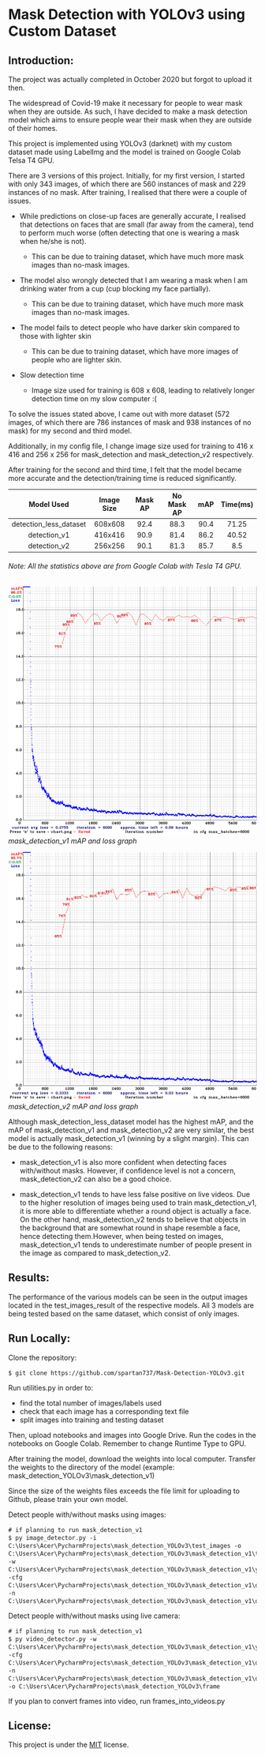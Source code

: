 # Mask Detection with YOLOv3 using Custom Dataset

## Introduction:
The project was actually completed in October 2020 but forgot to upload it then.

The widespread of Covid-19 make it necessary for people to wear mask when they are outside. As such, I have decided to make a mask detection model which aims to ensure people wear their mask when they are outside of their homes.

This project is implemented using YOLOv3 (darknet) with my custom dataset made using LabelImg and the model is trained on Google Colab Telsa T4 GPU.

There are 3 versions of this project. Initially, for my first version, I started with only 343 images, of which there are 560 instances of mask and 229 instances of no mask. After training, I realised that there were a couple of issues. 

- While predictions on close-up faces are generally accurate, I realised that detections on faces that are small (far away from the camera), tend to perform much worse (often detecting that one is wearing a mask when he/she is not).
  - This can be due to training dataset, which have much more mask images than no-mask images.

- The model also wrongly detected that I am wearing a mask when I am drinking water from a cup (cup blocking my face partially).
  - This can be due to training dataset, which have much more mask images than no-mask images.

- The model fails to detect people who have darker skin compared to those with lighter skin
  - This can be due to training dataset, which have more images of people who are lighter skin.

- Slow detection time
  - Image size used for training is 608 x 608, leading to relatively longer detection time on my slow computer :(
  
To solve the issues stated above, I came out with more dataset (572 images, of which there are 786 instances of mask and 938 instances of no mask) for my second and third model.

Additionally, in my config file, I change image size used for training to 416 x 416 and 256 x 256 for mask_detection and mask_detection_v2 respectively. 

After training for the second and third time, I felt that the model became more accurate and the detection/training time is reduced significantly. 


| Model Used             | Image Size | Mask AP | No Mask AP | mAP   | Time(ms)  |   
| :--------------------: | :--------: | :-----: | :--------: | :---: | :---:     |
| detection_less_dataset | 608x608    | 92.4    | 88.3       | 90.4  | 71.25     |
| detection_v1           | 416x416    | 90.9    | 81.4       | 86.2  | 40.52     |
| detection_v2           | 256x256    | 90.1    | 81.3       | 85.7  | 8.5       |
###### Note: All the statistics above are from Google Colab with Tesla T4 GPU.

![mask_detection_v1_map_loss_graph](mask_detection_v1/chart.png)
*mask_detection_v1 mAP and loss graph*

![mask_detection_v2_map_loss_graph](mask_detection_v2/chart.png)
*mask_detection_v2 mAP and loss graph*

Although mask_detection_less_dataset model has the highest mAP, and the mAP of mask_detection_v1 and mask_detection_v2 are very similar, the best model is actually mask_detection_v1 (winning by a slight margin). This can be due to the following reasons:

- mask_detection_v1 is also more confident when detecting faces with/without masks. However, if confidence level is not a concern, mask_detection_v2 can also be a good choice.

- mask_detection_v1 tends to have less false positive on live videos. Due to the higher resolution of images being used to train mask_detection_v1, it is more able to differentiate whether a round object is actually a face. On the other hand, mask_detection_v2 tends to believe that objects in the background that are somewhat round in shape resemble a face, hence detecting them.However, when being tested on images, mask_detection_v1 tends to underestimate number of people present in the image as compared to mask_detection_v2.

## Results:
The performance of the various models can be seen in the output images located in the test_images_result of the respective models. All 3 models are being tested based on the same dataset, which consist of only images.

## Run Locally:

Clone the repository:
```
$ git clone https://github.com/spartan737/Mask-Detection-YOLOv3.git
```

Run utilities.py in order to:
- find the total number of images/labels used
- check that each image has a corresponding text file
- split images into training and testing dataset

Then, upload notebooks and images into Google Drive. Run the codes in the notebooks on Google Colab. Remember to change Runtime Type to GPU.

After training the model, download the weights into local computer. Transfer the weights to the directory of the model (example: mask_detection_YOLOv3\mask_detection_v1)

Since the size of the weights files exceeds the file limit for uploading to Github, please train your own model.

Detect people with/without masks using images:
```
# if planning to run mask_detection_v1 
$ py image_detector.py -i C:\Users\Acer\PycharmProjects\mask_detection_YOLOv3\test_images -o C:\Users\Acer\PycharmProjects\mask_detection_YOLOv3\mask_detection_v1\test_images_result  -w C:\Users\Acer\PycharmProjects\mask_detection_YOLOv3\mask_detection_v1\yolov3_last.weights -cfg C:\Users\Acer\PycharmProjects\mask_detection_YOLOv3\mask_detection_v1\darknet\cfg\YOLOv3.cfg -n C:\Users\Acer\PycharmProjects\mask_detection_YOLOv3\mask_detection_v1\darknet\data\obj.names
```


Detect people with/without masks using live camera:
```
# if planning to run mask_detection_v1 
$ py video_detector.py -w C:\Users\Acer\PycharmProjects\mask_detection_YOLOv3\mask_detection_v1\yolov3_last.weights -cfg C:\Users\Acer\PycharmProjects\mask_detection_YOLOv3\mask_detection_v1\darknet\cfg\yolov3.cfg -n C:\Users\Acer\PycharmProjects\mask_detection_YOLOv3\mask_detection_v1\darknet\data\obj.names -o C:\Users\Acer\PycharmProjects\mask_detection_YOLOv3\frame
```
If you plan to convert frames into video, run frames_into_videos.py

## License:
This project is under the [MIT](https://github.com/spartan737/mask_detection_YOLOv3/blob/main/LICENSE) license.
